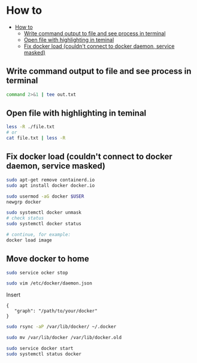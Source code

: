# How to

- [How to](#how-to)
  - [Write command output to file and see process in terminal](#write-command-output-to-file-and-see-process-in-terminal)
  - [Open file with highlighting in teminal](#open-file-with-highlighting-in-teminal)
  - [Fix docker load (couldn't connect to docker daemon, service masked)](#fix-docker-load-couldnt-connect-to-docker-daemon-service-masked)

## Write command output to file and see process in terminal

``` bash
command 2>&1 | tee out.txt
```

## Open file with highlighting in teminal

```bash
less -R ./file.txt
# or
cat file.txt | less -R
```

## Fix docker load (couldn't connect to docker daemon, service masked)

```bash
sudo apt-get remove containerd.io
sudo apt install docker docker.io

sudo usermod -aG docker $USER
newgrp docker

sudo systemctl docker unmask
# check status
sudo systemctl docker status

# continue, for example:
docker load image
```

## Move docker to home

```bash
sudo service ocker stop

sudo vim /etc/docker/daemon.json
```

Insert

```text
{
   "graph": "/path/to/your/docker"
}
```

```bash
sudo rsync -aP /var/lib/docker/ ~/.docker

sudo mv /var/lib/docker /var/lib/docker.old

sudo service docker start
sudo systemctl status docker
```
